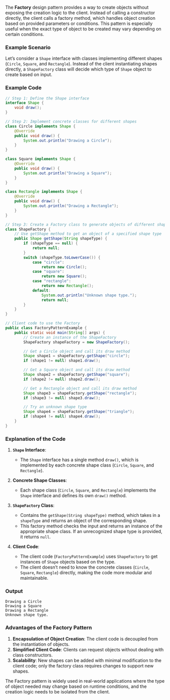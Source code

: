 The **Factory** design pattern provides a way to create objects without exposing the creation logic to the client. Instead of calling a constructor directly, the client calls a factory method, which handles object creation based on provided parameters or conditions. This pattern is especially useful when the exact type of object to be created may vary depending on certain conditions.

### Example Scenario

Let’s consider a `Shape` interface with classes implementing different shapes (`Circle`, `Square`, and `Rectangle`). Instead of the client instantiating shapes directly, a `ShapeFactory` class will decide which type of `Shape` object to create based on input.

### Example Code

```java
// Step 1: Define the Shape interface
interface Shape {
    void draw();
}

// Step 2: Implement concrete classes for different shapes
class Circle implements Shape {
    @Override
    public void draw() {
        System.out.println("Drawing a Circle");
    }
}

class Square implements Shape {
    @Override
    public void draw() {
        System.out.println("Drawing a Square");
    }
}

class Rectangle implements Shape {
    @Override
    public void draw() {
        System.out.println("Drawing a Rectangle");
    }
}

// Step 3: Create a Factory class to generate objects of different shapes based on input
class ShapeFactory {
    // Use getShape method to get an object of a specified shape type
    public Shape getShape(String shapeType) {
        if (shapeType == null) {
            return null;
        }
        switch (shapeType.toLowerCase()) {
            case "circle":
                return new Circle();
            case "square":
                return new Square();
            case "rectangle":
                return new Rectangle();
            default:
                System.out.println("Unknown shape type.");
                return null;
        }
    }
}

// Client code to use the Factory
public class FactoryPatternExample {
    public static void main(String[] args) {
        // Create an instance of the ShapeFactory
        ShapeFactory shapeFactory = new ShapeFactory();

        // Get a Circle object and call its draw method
        Shape shape1 = shapeFactory.getShape("circle");
        if (shape1 != null) shape1.draw();

        // Get a Square object and call its draw method
        Shape shape2 = shapeFactory.getShape("square");
        if (shape2 != null) shape2.draw();

        // Get a Rectangle object and call its draw method
        Shape shape3 = shapeFactory.getShape("rectangle");
        if (shape3 != null) shape3.draw();

        // Try an unknown shape type
        Shape shape4 = shapeFactory.getShape("triangle");
        if (shape4 != null) shape4.draw();
    }
}
```

### Explanation of the Code

1. **`Shape` Interface**:
    - The `Shape` interface has a single method `draw()`, which is implemented by each concrete shape class (`Circle`, `Square`, and `Rectangle`).

2. **Concrete Shape Classes**:
    - Each shape class (`Circle`, `Square`, and `Rectangle`) implements the `Shape` interface and defines its own `draw()` method.

3. **`ShapeFactory` Class**:
    - Contains the `getShape(String shapeType)` method, which takes in a `shapeType` and returns an object of the corresponding shape.
    - This factory method checks the input and returns an instance of the appropriate shape class. If an unrecognized shape type is provided, it returns `null`.

4. **Client Code**:
    - The client code (`FactoryPatternExample`) uses `ShapeFactory` to get instances of `Shape` objects based on the type.
    - The client doesn’t need to know the concrete classes (`Circle`, `Square`, `Rectangle`) directly, making the code more modular and maintainable.

### Output

```plaintext
Drawing a Circle
Drawing a Square
Drawing a Rectangle
Unknown shape type.
```

### Advantages of the Factory Pattern

1. **Encapsulation of Object Creation**: The client code is decoupled from the instantiation of objects.
2. **Simplified Client Code**: Clients can request objects without dealing with class constructors.
3. **Scalability**: New shapes can be added with minimal modification to the client code; only the factory class requires changes to support new shapes.

The Factory pattern is widely used in real-world applications where the type of object needed may change based on runtime conditions, and the creation logic needs to be isolated from the client.